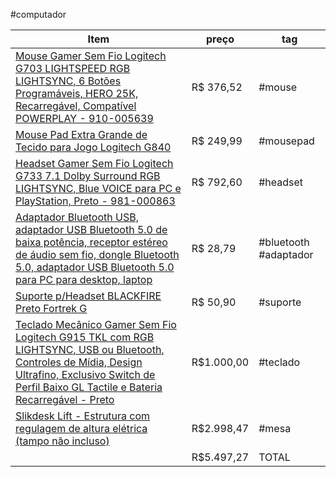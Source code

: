 #computador

| Item                                                                                                                                                                                                                                                                                                                           | preço      | tag                   |
|--------------------------------------------------------------------------------------------------------------------------------------------------------------------------------------------------------------------------------------------------------------------------------------------------------------------------------|------------|-----------------------|
| [Mouse Gamer Sem Fio Logitech G703 LIGHTSPEED RGB LIGHTSYNC, 6 Botões Programáveis, HERO 25K, Recarregável, Compatível POWERPLAY - 910-005639](https://www.kabum.com.br/produto/102651/mouse-gamer-sem-fio-logitech-g703-lightspeed-rgb-lightsync-6-bot-es-program-veis-hero-25k-recarreg-vel-compat-vel-powerplay-910-005639) | R$ 376,52  | #mouse                |
| [Mouse Pad Extra Grande de Tecido para Jogo Logitech G840](https://www.amazon.com.br/dp/B0745N6CMD?psc=1&ref=ppx_yo2ov_dt_b_product_details)                                                                                                                                                                                   | R$ 249,99  | #mousepad             |
| [Headset Gamer Sem Fio Logitech G733 7.1 Dolby Surround RGB LIGHTSYNC, Blue VOICE para PC e PlayStation, Preto - 981-000863](https://www.kabum.com.br/produto/120487/headset-gamer-sem-fio-logitech-g733-7-1-dolby-surround-rgb-lightsync-blue-voice-para-pc-e-playstation-preto-981-000863)                                   | R$ 792,60  | #headset              |
| [Adaptador Bluetooth USB, adaptador USB Bluetooth 5.0 de baixa potência, receptor estéreo de áudio sem fio, dongle Bluetooth 5.0, adaptador USB Bluetooth 5.0 para PC para desktop, laptop](https://www.amazon.com.br/dp/B08G87YJX4?psc=1&ref=ppx_yo2ov_dt_b_product_details)                                                  | R$ 28,79   | #bluetooth #adaptador |
| [Suporte p/Headset BLACKFIRE Preto Fortrek G](https://www.amazon.com.br/dp/B08K9DPJCY?psc=1&ref=ppx_yo2ov_dt_b_product_details)                                                                                                                                                                                                | R$ 50,90   | #suporte              |
| [Teclado Mecânico Gamer Sem Fio Logitech G915 TKL com RGB LIGHTSYNC, USB ou Bluetooth, Controles de Mídia, Design Ultrafino, Exclusivo Switch de Perfil Baixo GL Tactile e Bateria Recarregável - Preto](https://www.amazon.com.br/dp/B085RLZ1C4?psc=1&ref=ppx_yo2ov_dt_b_product_details)                                     | R$1.000,00 | #teclado              |
| [Slikdesk Lift - Estrutura com regulagem de altura elétrica (tampo não incluso)](https://loja.slik.com.br/produtos/slikdesk-lift-estrutura-com-regulagem-de-altura-eletrica-tampo-nao-incluso/)                                                                                                                                | R$2.998,47 | #mesa                 |
|                                                                                                                                                                                                                                                                                                                                | R$5.497,27 | TOTAL                 |

